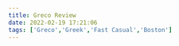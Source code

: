 ```yaml
---
title: Greco Review
date: 2022-02-19 17:21:06
tags: ['Greco','Greek','Fast Casual','Boston']
---
```

